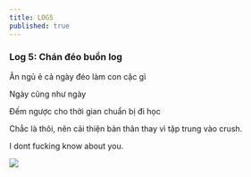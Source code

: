 ```yaml
---
title: LOG5
published: true
---
```


  

### Log 5: Chán đéo buồn log

Ăn ngủ ẻ cả ngày đéo làm con cặc gì

  

Ngày cũng như ngày

  

Đếm ngược cho thời gian chuẩn bị đi học

  

Chắc là thôi, nên cải thiện bản thân thay vì tập trung vào crush.

  

I dont fucking know about you.

  

![](https://scontent.fhan3-1.fna.fbcdn.net/v/t1.15752-9/67941605_218672575741810_1172635017948430336_n.png?_nc_cat=102&_nc_oc=AQm3dypDGVTAF6j2B13MABYYsewhuezUl4zg4nQ5B4zppcpgJSpVZZRqZdJYnrbYz6uhefEVMm99X52zD4ZoBrUH&_nc_ht=scontent.fhan3-1.fna&oh=57fd387fe221acf3ef49c6017f6a55a4&oe=5E132358)